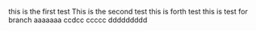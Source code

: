 this is the first test
This is the second test
this is forth test
this is test for branch
aaaaaaa
ccdcc
ccccc
ddddddddd

